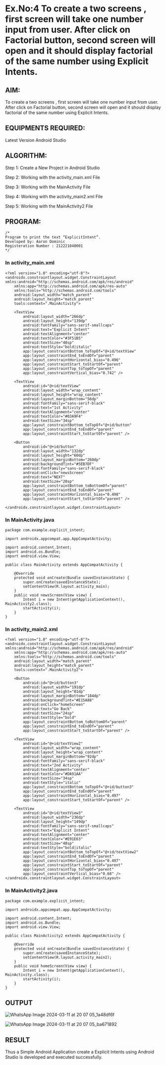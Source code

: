 # Ex.No:4 To create a two screens , first screen will take one number input from user. After click on Factorial button, second screen will open and it should display factorial of the same number using Explicit Intents.


## AIM:
To create a two screens , first screen will take one number input from user. After click on Factorial button, second screen will open and it should display factorial of the same number using Explicit Intents.


## EQUIPMENTS REQUIRED:

Latest Version Android Studio

## ALGORITHM:

Step 1: Create a New Project in Android Studio

Step 2: Working with the activity_main.xml File

Step 3: Working with the MainActivity File

Step 4: Working with the activity_main2.xml File

Step 5: Working with the MainActivity2 File


## PROGRAM:
```
/*
Program to print the text “ExplicitIntent”.
Developed by: Aaron Dominic
Registeration Number : 212221040001
*/
```
### In activity_main.xml
```
<?xml version="1.0" encoding="utf-8"?>
<androidx.constraintlayout.widget.ConstraintLayout xmlns:android="http://schemas.android.com/apk/res/android"
    xmlns:app="http://schemas.android.com/apk/res-auto"
    xmlns:tools="http://schemas.android.com/tools"
    android:layout_width="match_parent"
    android:layout_height="match_parent"
    tools:context=".MainActivity">

    <TextView
        android:layout_width="266dp"
        android:layout_height="139dp"
        android:fontFamily="sans-serif-smallcaps"
        android:text="Explicit Intent"
        android:textAlignment="center"
        android:textColor="#3F51B5"
        android:textSize="48sp"
        android:textStyle="bold|italic"
        app:layout_constraintBottom_toTopOf="@+id/textView"
        app:layout_constraintEnd_toEndOf="parent"
        app:layout_constraintHorizontal_bias="0.496"
        app:layout_constraintStart_toStartOf="parent"
        app:layout_constraintTop_toTopOf="parent"
        app:layout_constraintVertical_bias="0.742" />

    <TextView
        android:id="@+id/textView"
        android:layout_width="wrap_content"
        android:layout_height="wrap_content"
        android:layout_marginBottom="56dp"
        android:fontFamily="sans-serif-black"
        android:text="1st Activity"
        android:textAlignment="center"
        android:textColor="#03A9F4"
        android:textSize="34sp"
        app:layout_constraintBottom_toTopOf="@+id/button"
        app:layout_constraintEnd_toEndOf="parent"
        app:layout_constraintStart_toStartOf="parent" />

    <Button
        android:id="@+id/button"
        android:layout_width="132dp"
        android:layout_height="60dp"
        android:layout_marginBottom="260dp"
        android:backgroundTint="#5EB7DF"
        android:fontFamily="sans-serif-black"
        android:onClick="newsScreen"
        android:text="NEXT"
        android:textSize="20sp"
        app:layout_constraintBottom_toBottomOf="parent"
        app:layout_constraintEnd_toEndOf="parent"
        app:layout_constraintHorizontal_bias="0.498"
        app:layout_constraintStart_toStartOf="parent" />

</androidx.constraintlayout.widget.ConstraintLayout>
```

### In MainActivity.java
```
package com.example.explicit_intent;

import androidx.appcompat.app.AppCompatActivity;

import android.content.Intent;
import android.os.Bundle;
import android.view.View;

public class MainActivity extends AppCompatActivity {

    @Override
    protected void onCreate(Bundle savedInstanceState) {
        super.onCreate(savedInstanceState);
        setContentView(R.layout.activity_main);
    }
    public void newsScreen(View view) {
        Intent i = new Intent(getApplicationContext(), MainActivity2.class);
        startActivity(i);
    }
}
```

### In activity_main2.xml
```
<?xml version="1.0" encoding="utf-8"?>
<androidx.constraintlayout.widget.ConstraintLayout xmlns:android="http://schemas.android.com/apk/res/android"
    xmlns:app="http://schemas.android.com/apk/res-auto"
    xmlns:tools="http://schemas.android.com/tools"
    android:layout_width="match_parent"
    android:layout_height="match_parent"
    tools:context=".MainActivity2">

    <Button
        android:id="@+id/button3"
        android:layout_width="191dp"
        android:layout_height="81dp"
        android:layout_marginBottom="184dp"
        android:backgroundTint="#E15A88"
        android:onClick="homeScreen"
        android:text="Go Back"
        android:textSize="24sp"
        android:textStyle="bold"
        app:layout_constraintBottom_toBottomOf="parent"
        app:layout_constraintEnd_toEndOf="parent"
        app:layout_constraintStart_toStartOf="parent" />

    <TextView
        android:id="@+id/textView2"
        android:layout_width="wrap_content"
        android:layout_height="wrap_content"
        android:layout_marginBottom="92dp"
        android:fontFamily="sans-serif-black"
        android:text="2nd Activity"
        android:textAlignment="center"
        android:textColor="#DA91AA"
        android:textSize="34sp"
        android:textStyle="italic"
        app:layout_constraintBottom_toTopOf="@+id/button3"
        app:layout_constraintEnd_toEndOf="parent"
        app:layout_constraintHorizontal_bias="0.497"
        app:layout_constraintStart_toStartOf="parent" />

    <TextView
        android:id="@+id/textView3"
        android:layout_width="236dp"
        android:layout_height="149dp"
        android:fontFamily="sans-serif-smallcaps"
        android:text="Explicit Intent"
        android:textAlignment="center"
        android:textColor="#E91E63"
        android:textSize="48sp"
        android:textStyle="bold|italic"
        app:layout_constraintBottom_toTopOf="@+id/textView2"
        app:layout_constraintEnd_toEndOf="parent"
        app:layout_constraintHorizontal_bias="0.497"
        app:layout_constraintStart_toStartOf="parent"
        app:layout_constraintTop_toTopOf="parent"
        app:layout_constraintVertical_bias="0.68" />
</androidx.constraintlayout.widget.ConstraintLayout>
```

### In MainActivity2.java
```
package com.example.explicit_intent;

import androidx.appcompat.app.AppCompatActivity;

import android.content.Intent;
import android.os.Bundle;
import android.view.View;

public class MainActivity2 extends AppCompatActivity {

    @Override
    protected void onCreate(Bundle savedInstanceState) {
        super.onCreate(savedInstanceState);
        setContentView(R.layout.activity_main2);
    }
    public void homeScreen(View view) {
        Intent i = new Intent(getApplicationContext(), MainActivity.class);
        startActivity(i);
    }
}
```

## OUTPUT

![WhatsApp Image 2024-03-11 at 20 07 05_1a48df6f](https://github.com/AnnBlessy/ExplicitIntent-MAD/assets/119477835/b6a2f370-a09b-46aa-b567-07e9069fb055)

![WhatsApp Image 2024-03-11 at 20 07 05_ba671892](https://github.com/AnnBlessy/ExplicitIntent-MAD/assets/119477835/e37e801b-dcfa-4e33-b95a-00d414d34858)



## RESULT
Thus a Simple Android Application create a Explicit Intents using Android Studio is developed and executed successfully.
